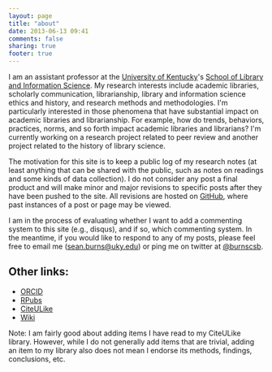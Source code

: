 ```yaml
---
layout: page
title: "about"
date: 2013-06-13 09:41
comments: false
sharing: true
footer: true
---
```


I am an assistant professor at the [University of Kentucky][1]'s
[School of Library and Information Science][2]. My research
interests include academic libraries, scholarly communication,
librarianship, library and information science ethics and history,
and research methods and methodologies. I'm particularly
interested in those phenomena that have substantial impact on
academic libraries and librarianship. For example, how do trends,
behaviors, practices, norms, and so forth impact academic
libraries and librarians? I'm currently working on a research
project related to peer review and another project related to the
history of library science.

The motivation for this site is to keep a public log of my
research notes (at least anything that can be shared with the
public, such as notes on readings and some kinds of data
collection). I do not consider any post a final product and will
make minor and major revisions to specific posts after they have
been pushed to the site. All revisions are hosted on [GitHub][1],
where past instances of a post or page may be viewed.

I am in the process of evaluating whether I want to add a
commenting system to this site (e.g., disqus), and if so, which
commenting system. In the meantime, if you would like to respond
to any of my posts, please feel free to email me
(sean.burns@uky.edu) or ping me on twitter at
[@burnscsb](https://twitter.com/burnscsb).

[1]: http://www.uky.edu
[2]: http://ci.uky.edu/lis/
[3]: http://github.com/seancsb/research-notebook

## Other links:

- [ORCID](http://orcid.org/0000-0001-8695-3643)
- [RPubs](http://rpubs.com/seancsb)
- [CiteULike](http://www.citeulike.org/user/seancsb)
- [Wiki](http://www.cseanburns.net/wiki/)

Note: I am fairly good about adding items I have read to my
CiteULike library. However, while I do not generally add items
that are trivial, adding an item to my library also does not mean
I endorse its methods, findings, conclusions, etc.
